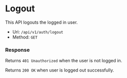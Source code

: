# Logout
This API logouts the logged in user.

- Uri: `/api/v1/auth/logout`
- Method: `GET`

### Response
Returns `401 Unauthorized` when the user is not logged in.

Returns `200 OK` when user is logged out successfully.
